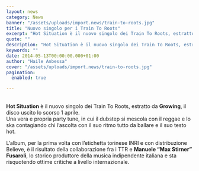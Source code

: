 ```yaml
---
layout: news
category: News
banner: "/assets/uploads/import.news/train-to-roots.jpg"
title: "Nuovo singolo per i Train To Roots"
excerpt: "Hot Situation è il nuovo singolo dei Train To Roots, estratto da Growing, il disco uscito lo scorso 1 aprile. Una vera e propria party tune, in cui il dubstep si mescola con il reggae e lo ska contagiando chi l’ascolta con il suo ritmo tutto da ballare e il suo testo hot. L’album, per [&hellip"
quote: ""
description: "Hot Situation è il nuovo singolo dei Train To Roots, estratto da Growing, il disco uscito lo scorso 1 aprile. Una vera e propria party tune, in cui il dubstep si mescola con il reggae e lo ska contagiando chi l’ascolta con il suo ritmo tutto da ballare e il suo testo hot. L’album, per [&hellip"
keywords: ""
date: 2014-05-13T00:00:00.000+01:00
author: "Haile Anbessa"
cover: "/assets/uploads/import.news/train-to-roots.jpg"
pagination:
  enabled: true

---
```


[](https://hotmc.com/wp-content/uploads/2014/05/train-to-roots.jpg)  
**Hot Situation** è il nuovo singolo dei Train To Roots, estratto da **Growing**, il disco uscito lo scorso 1 aprile.  
Una vera e propria party tune, in cui il dubstep si mescola con il reggae e lo ska contagiando chi l’ascolta con il suo ritmo tutto da ballare e il suo testo hot.

L’album, per la prima volta con l’etichetta torinese INRI e con distribuzione Believe, è il risultato della collaborazione fra i TTR e **Manuele “Max Stirner” Fusaroli**, lo storico produttore della musica indipendente italiana e sta risquotendo ottime critiche a livello internazionale.